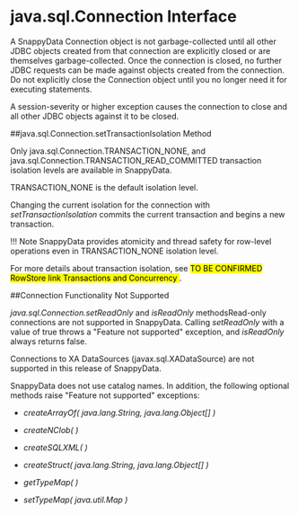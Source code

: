 # java.sql.Connection Interface

<a id="java-sql-connection-interface"></a>
A SnappyData Connection object is not garbage-collected until all other JDBC objects created from that connection are explicitly closed or are themselves garbage-collected. Once the connection is closed, no further JDBC requests can be made against objects created from the connection. Do not explicitly close the Connection object until you no longer need it for executing statements.

A session-severity or higher exception causes the connection to close and all other JDBC objects against it to be closed.

<a id="java-sql-connection"></a>

##java.sql.Connection.setTransactionIsolation Method


Only java.sql.Connection.TRANSACTION\_NONE, and java.sql.Connection.TRANSACTION\_READ\_COMMITTED transaction isolation levels are available in SnappyData.

TRANSACTION\_NONE is the default isolation level.

Changing the current isolation for the connection with *setTransactionIsolation* commits the current transaction and begins a new transaction.


!!! Note
		SnappyData provides atomicity and thread safety for row-level operations even in TRANSACTION\_NONE isolation level.

For more details about transaction isolation, see <mark> TO BE CONFIRMED RowStore link Transactions and Concurrency </mark>. 

<a id="connection-functionality"></a>

##Connection Functionality Not Supported

*java.sql.Connection.setReadOnly* and *isReadOnly* methodsRead-only connections are not supported in SnappyData. Calling *setReadOnly* with a value of true throws a "Feature not supported" exception, and *isReadOnly* always returns false.

Connections to XA DataSources (javax.sql.XADataSource) are not supported in this release of SnappyData.

SnappyData does not use catalog names. In addition, the following optional methods raise "Feature not supported" exceptions:

-   *createArrayOf( java.lang.String, java.lang.Object\[\] )*

-   *createNClob( )*

-   *createSQLXML( )*

-   *createStruct( java.lang.String, java.lang.Object\[\] )*

-   *getTypeMap( )*

-   *setTypeMap( java.util.Map )*


